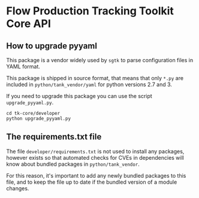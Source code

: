 # Flow Production Tracking Toolkit Core API

## How to upgrade pyyaml

This package is a vendor widely used by `sgtk` to parse configuration files
in YAML format.

This package is shipped in source format, that means that only `*.py` are
included in `python/tank_vendor/yaml` for python versions 2.7 and 3.

If you need to upgrade this package you can use the script `upgrade_pyyaml.py`.

```shell
cd tk-core/developer
python upgrade_pyyaml.py
```


## The requirements.txt file

The file `developer/requirements.txt` is not used to install any packages,
however exists so that automated checks for CVEs in dependencies will know about
bundled packages in `python/tank_vendor`.

For this reason, it's important to add any newly bundled packages to this file,
and to keep the file up to date if the bundled version of a module changes.
